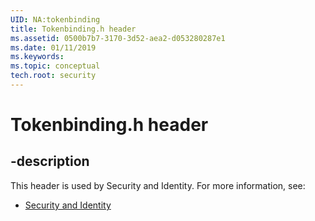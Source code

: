 ```yaml
---
UID: NA:tokenbinding
title: Tokenbinding.h header
ms.assetid: 0500b7b7-3170-3d52-aea2-d053280287e1
ms.date: 01/11/2019
ms.keywords: 
ms.topic: conceptual
tech.root: security
---
```


# Tokenbinding.h header


## -description


This header is used by Security and Identity. For more information, see:

- [Security and Identity](../_security/index.md)

